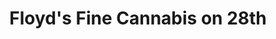 ---
title: "Floyd's Fine Cannabis on 28th"
url: /portland/floyds-fine-cannabis-on-28th/
shop: cannabis
---